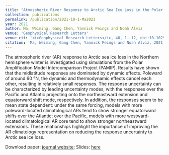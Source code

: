 ```yaml
---
title: "Atmospheric River Response to Arctic Sea Ice Loss in the Polar Amplification Model Intercomparison Project"
collection: publications
permalink: /publication/2021-10-1-Ma2021
year: 2021
author: Ma, Weiming, Gang Chen, Yannick Peings and Noah Alviz
venue: 'Geophysical Research Letters'
venue_cit: '<i>Geophysical Research Letters</i>, 48, 1--12, doi:10.1029/2021GL094883.'
citation: 'Ma, Weiming, Gang Chen, Yannick Peings and Noah Alviz, 2021: Atmospheric River Response to Arctic Sea Ice Loss in the Polar Amplification Model Intercomparison Project, <i>Geophysical Research Letters</i>, 48, 1--12, doi:10.1029/2021GL094883.'
---
```

The atmospheric river (AR) response to Arctic sea ice loss in the Northern hemisphere winter is investigated using simulations from the Polar Amplification Model Intercomparison Project (PAMIP). Results have shown that the midlatitude responses are dominated by dynamic effects. Poleward of around 60 °N, the dynamic and thermodynamic effects cancel each other, resulting in relatively small responses. The response uncertainty can be characterized by leading uncertainty modes, with the responses over the Pacific and Atlantic projecting onto the northeastward extension and equatorward shift mode, respectively. In addition, the responses seem to be mean state dependent: under the same forcing, models with more poleward-located climatological ARs tend to show stronger equatorward shifts over the Atlantic; over the Pacific, models with more westward-located climatological AR core tend to show stronger northeastward extensions. These relationships highlight the importance of improving the AR climatology representation on reducing the response uncertainty to Arctic sea ice loss.

Download paper: [journal website](https://onlinelibrary.wiley.com/doi/10.1029/2021GL094883);
Slides: [here](/files/slides/MAP_slide_Ma2021_ARs.pdf)
